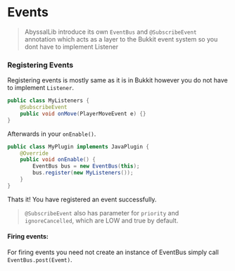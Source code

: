 # Events

> AbyssalLib introduce its own `EventBus` and `@SubscribeEvent` annotation which acts as a layer to the Bukkit event system so you dont have to implement Listener

### Registering Events
Registering events is mostly same as it is in Bukkit however you do not have to implement `Listener`.

```Java
public class MyListeners {
    @SubscribeEvent
    public void onMove(PlayerMoveEvent e) {}
}
```

Afterwards in your `onEnable()`.
```Java
public class MyPlugin implements JavaPlugin {
    @Override
    public void onEnable() {
        EventBus bus = new EventBus(this);
        bus.register(new MyListeners());
    }
}
```

Thats it! You have registered an event successfully.

> `@SubscribeEvent` also has parameter for `priority` and `ignoreCancelled`, which are LOW and true by default.

#### Firing events:
For firing events you need not create an instance of EventBus simply call `EventBus.post(Evemt)`.